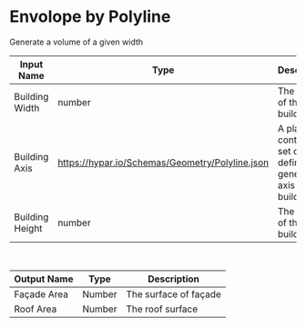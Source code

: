 

# Envolope by Polyline

Generate a volume of a given width 

|Input Name|Type|Description|
|---|---|---|
|Building Width|number|The width of the building|
|Building Axis|https://hypar.io/Schemas/Geometry/Polyline.json|A planar continuous set of lines defining the general axis of the building|
|Building Height|number|The height of the building|


<br>

|Output Name|Type|Description|
|---|---|---|
|Façade Area|Number|The surface of façade|
|Roof Area|Number|The roof surface|

